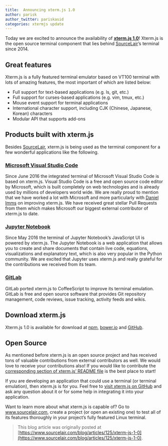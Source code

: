 ```yaml
---
title:  Announcing xterm.js 1.0
author: parisk
author_twitter: pariskasid
categories: xtermjs update
---
```


Today we are excited to announce the availability of **<a href="https://github.com/sourcelair/xterm.js" target="_blank">xterm.js 1.0</a>**! Xterm.js is the open source terminal component that lies behind [SourceLair](https://www.sourcelair.com)’s terminal since 2014.

## Great features

Xterm.js is a fully featured terminal emulator based on VT100 terminal with lots of amazing features, the most important of which are listed below:

- Full support for text-based applications (e.g. ls, git, etc.)
- Full support for curses-based applications (e.g. vim, tmux, etc.)
- Mouse event support for terminal applications
- International character support, including CJK (Chinese, Japanese, Korean) characters
- Modular API that supports add-ons

## Products built with xterm.js

Besides [SourceLair](https://www.sourcelair.com), xterm.js is being used as the terminal component for a few wonderful applications like the following.

### <a href="http://code.visualstudio.com/" target="_blank">Microsoft Visual Studio Code</a>

Since June 2016 the integrated terminal of Microsoft Visual Studio Code is based on xterm.js. Visual Studio Code is a free and open source code editor by Microsoft, which is built completely on web technologies and is already used by millions of developers world wide. We are really proud to mention that we have worked a lot with Microsoft and more particularly with <a href="https://github.com/Tyriar" target="_blank">Daniel Imms</a> on improving xterm.js. We have received great stellar Pull Requests from them which makes Microsoft our biggest external contributor of xterm.js to date.

### <a href="http://jupyter.org/" target="_blank">Jupyter Notebook</a>

Since May 2016 the terminal of Jupyter Notebook’s JavaScript UI is powered by xterm.js. The Jupyter Notebook is a web application that allows you to create and share documents that contain live code, equations, visualizations and explanatory text, which is also very popular in the Python community. We are excited that Jupyter uses xterm.js and really grateful for the contributions we received from its team.

### <a href="https://gitlab.com" target="_blank">GitLab</a>

GitLab ported xterm.js to CoffeeScript to improve its terminal emulation. GitLab is free and open source software that provides Git repository management, code reviews, issue tracking, activity feeds and wikis.

## Download xterm.js

Xterm.js 1.0 is available for download at <a href="https://npmjs.org/package/xterm" target="_blank">npm</a>,  <a href="https://libraries.io/bower/xterm.js" target="_blank">bower.io</a> and <a href="https://github.com/sourcelair/xterm.js/releases/tag/1.0.0" target="_blank">GitHub</a>.

## Open Source

As mentioned before xterm.js is an open source project and has received tons of valuable contributions from external contributors as well. We would love to receive your contributions also! If you would like to contribute the <a href="https://github.com/sourcelair/xterm.js#development-and-contribution" target="_blank">corresponding section of xterm.js’ README file</a> is the best place to start!

If you are developing an application that could use a terminal (or terminal emulation), then xterm.js is for you. Feel free to <a href="https://github.com/sourcelair/xterm.js" target="_blank">visit xterm.js on GitHub</a> and ask any question about it or for some help in integrating it into your application.

Want to learn more about what xterm.js is capable of? Go to <a href="https://www.sourcelair.com">www.sourcelair.com</a>, create a project (or open an existing one) to test all of its features thoroughly in your project’s fully featured Linux terminal.

> This blog article was originally posted at [https://www.sourcelair.com/blog/articles/125/xterm-js-1-0](https://www.sourcelair.com/blog/articles/125/xterm-js-1-0).